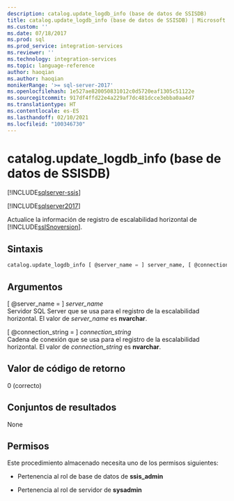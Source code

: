```yaml
---
description: catalog.update_logdb_info (base de datos de SSISDB)
title: catalog.update_logdb_info (base de datos de SSISDB) | Microsoft Docs
ms.custom: ''
ms.date: 07/18/2017
ms.prod: sql
ms.prod_service: integration-services
ms.reviewer: ''
ms.technology: integration-services
ms.topic: language-reference
author: haoqian
ms.author: haoqian
monikerRange: '>= sql-server-2017'
ms.openlocfilehash: 1e527ae820050831012c0d5720eaf1305c51122e
ms.sourcegitcommit: 917df4ffd22e4a229af7dc481dcce3ebba0aa4d7
ms.translationtype: HT
ms.contentlocale: es-ES
ms.lasthandoff: 02/10/2021
ms.locfileid: "100346730"
---
```

# <a name="catalogupdate_logdb_info-ssisdb-database"></a>catalog.update_logdb_info (base de datos de SSISDB)

[!INCLUDE[sqlserver-ssis](../../includes/applies-to-version/sqlserver-ssis.md)]


[!INCLUDE[sqlserver2017](../../includes/applies-to-version/sqlserver2017.md)]

Actualice la información de registro de escalabilidad horizontal de [!INCLUDE[ssISnoversion](../../includes/ssisnoversion-md.md)].

## <a name="syntax"></a>Sintaxis

```sql
catalog.update_logdb_info [ @server_name = ] server_name, [ @connection_string = ] connection_string
```

## <a name="arguments"></a>Argumentos
[ @server_name = ] *server_name*  
 Servidor SQL Server que se usa para el registro de la escalabilidad horizontal. El valor de *server_name* es **nvarchar**.  

 [ @connection_string = ] *connection_string*  
 Cadena de conexión que se usa para el registro de la escalabilidad horizontal. El valor de *connection_string* es **nvarchar**.

 ## <a name="return-code-value"></a>Valor de código de retorno  
 0 (correcto)  
  
## <a name="result-sets"></a>Conjuntos de resultados  
 None  

## <a name="permissions"></a>Permisos  
 Este procedimiento almacenado necesita uno de los permisos siguientes:  
   
-   Pertenencia al rol de base de datos de **ssis_admin**  
  
-   Pertenencia al rol de servidor de **sysadmin**  
 
